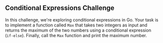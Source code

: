 ## Conditional Expressions Challenge
In this challenge, we're exploring conditional expressions in Go. Your task is to implement a function called `Max` that takes two integers as input and returns the maximum of the two numbers using a conditional expression (`if-else`). Finally, call the `Max` function and print the maximum number.